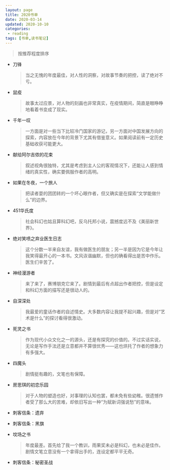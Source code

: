 ```yaml
---
layout: page
title: 2020书单
date: 2020-03-14
updated: 2020-10-10
categories:
 - reading
tags: [书单,读书笔记]
---
```


> 按推荐程度排序

- 刀锋
    > 当之无愧的年度最佳，对人性的洞察，对故事节奏的把控，读了绝对不亏。

- 鼠疫
    > 故事太过应景，对人物的刻画也非常真实，在疫情期间，简直是眼睁睁地看着书变成了现实。

- 千年一叹
    > 一方面是对一些当下比较冷门国家的游记，另一方面对中国发展方向的探索，内容放在今年的背景下尤其有借鉴意义。如果阅读前有一定历史基础收获可能更大。

- 献给阿尔吉侬的花束
    > 叙述视角很独特，尤其是考虑到主人公的客观情况下，还能让人感到情绪的真实性，确实要佩服作者的高明。

- 如果在冬夜，一个旅人
    > 把读者耍的团团转的一个坏心眼作者，但又确实是在探索“文学能做什么”的边界。

- 451华氏度
    > 社会科幻也姑且算科幻吧，反乌托邦小说，震撼度远不及《美丽新世界》。

- 绝对笑喷之弃业医生日志
    > 这个分数一半来自友谊，我有做医生的朋友；另一半是因为它是今年让我笑得最开心的一本书。文风诙谐幽默，但也的确看得出是苦中作乐。医生们辛苦了。

- 神经漫游者
    > 来了来了，赛博朋克它来了。剧情到最后有点超出作者把控，但是设定和科幻方面的描写还是很动人的。

- 自深深处
    > 我最爱的童话作者的自述情史。大多数内容让我提不起兴趣，但是对“艺术是什么”的探讨看得很激动。

- 死灵之书
    > 作为现代小众文化之一的源头，还是有探究的价值的。不过实话实说，无论是写作手法还是立意都并不算很优秀——这也烘托了作者的想象力有多强大。

- 四魔头
    > 剧情挺有趣的，文笔也有保障。

- 房思琪的初恋乐园
    > 对于人物的塑造也好，对事理的认知也罢，都未免有些幼稚。很遗憾作者受了那么大的苦难，却依旧写出一种“为赋新词强说愁”的意味。

- 刺客信条：遗弃

- 刺客信条：黑旗

- 坟场之书
    > 年度最差。首先给了我一个教训，雨果奖未必是科幻，也未必是佳作。剧情文笔立意没有一个拿得出手的，连设定都平平无奇。

- 刺客信条：秘密圣战